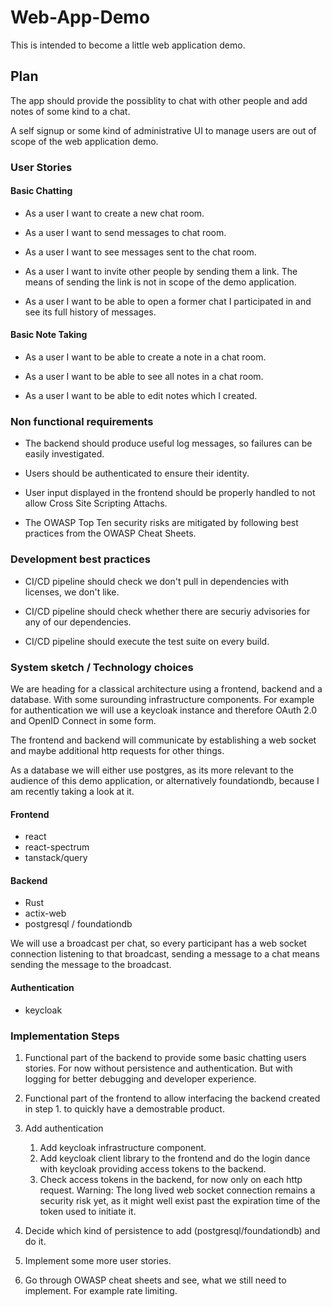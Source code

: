 # Web-App-Demo

This is intended to become a little web application demo.

## Plan

The app should provide the possiblity to chat with other people and add notes of some kind
to a chat.

A self signup or some kind of administrative UI to manage users are out of scope of
the web application demo.

### User Stories

#### Basic Chatting

- As a user I want to create a new chat room.

- As a user I want to send messages to chat room.

- As a user I want to see messages sent to the chat room.

- As a user I want to invite other people by sending them a link.
  The means of sending the link is not in scope of the demo application.

- As a user I want to be able to open a former chat I participated in and
  see its full history of messages.

#### Basic Note Taking

- As a user I want to be able to create a note in a chat room.

- As a user I want to be able to see all notes in a chat room.

- As a user I want to be able to edit notes which I created.

### Non functional requirements

- The backend should produce useful log messages, so failures can be easily
  investigated.

- Users should be authenticated to ensure their identity.

- User input displayed in the frontend should be properly handled to not
  allow Cross Site Scripting Attachs.

- The OWASP Top Ten security risks are mitigated by following best practices
  from the OWASP Cheat Sheets.

### Development best practices

- CI/CD pipeline should check we don't pull in dependencies with licenses,
  we don't like.

- CI/CD pipeline should check whether there are securiy advisories for any
  of our dependencies.

- CI/CD pipeline should execute the test suite on every build.

### System sketch / Technology choices

We are heading for a classical architecture using a frontend, backend and a database. With some surounding
infrastructure components. For example for authentication we will use a keycloak instance and therefore
OAuth 2.0 and OpenID Connect in some form. 

The frontend and backend will communicate by establishing a web socket and maybe additional http requests
for other things.

As a database we will either use postgres, as its more relevant to the audience of this demo
application, or alternatively foundationdb, because I am recently taking a look at it.

#### Frontend

- react
- react-spectrum
- tanstack/query

#### Backend

- Rust
- actix-web
- postgresql / foundationdb

We will use a broadcast per chat, so every participant has a web socket connection listening to that broadcast,
sending a message to a chat means sending the message to the broadcast.

#### Authentication

- keycloak

### Implementation Steps

1. Functional part of the backend to provide some basic chatting users stories. For now without persistence and authentication.
   But with logging for better debugging and developer experience.

2. Functional part of the frontend to allow interfacing the backend created in step 1. to quickly have a demostrable product.

3. Add authentication
    1. Add keycloak infrastructure component.
    2. Add keycloak client library to the frontend and do the login dance with keycloak providing access tokens to the backend.
    3. Check access tokens in the backend, for now only on each http request.
       Warning: The long lived web socket connection remains a security risk yet, as it might well exist past the expiration time of the token used to initiate it.

4. Decide which kind of persistence to add (postgresql/foundationdb) and do it.

5. Implement some more user stories.

6. Go through OWASP cheat sheets and see, what we still need to implement. For example rate limiting.
